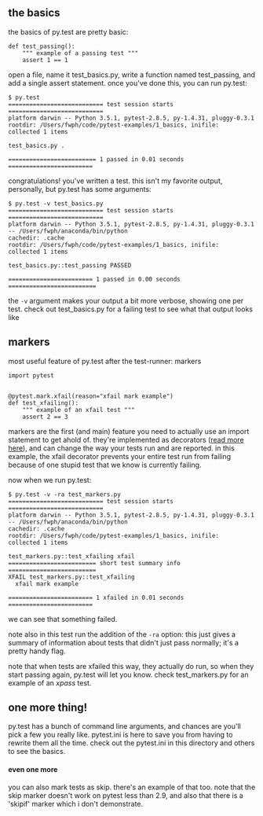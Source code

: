 ## the basics

the basics of py.test are pretty basic:

    def test_passing():
        """ example of a passing test """
        assert 1 == 1

open a file, name it test_basics.py, write a function named test_passing, and add a single assert statement. once you've done this, you can run py.test:

    $ py.test
    =========================== test session starts ===========================
    platform darwin -- Python 3.5.1, pytest-2.8.5, py-1.4.31, pluggy-0.3.1
    rootdir: /Users/fwph/code/pytest-examples/1_basics, inifile: 
    collected 1 items 

    test_basics.py .

    ========================= 1 passed in 0.01 seconds ========================

congratulations! you've written a test. this isn't my favorite output, personally, but py.test has some arguments:

    $ py.test -v test_basics.py
    =========================== test session starts ===========================
    platform darwin -- Python 3.5.1, pytest-2.8.5, py-1.4.31, pluggy-0.3.1 -- /Users/fwph/anaconda/bin/python
    cachedir: .cache
    rootdir: /Users/fwph/code/pytest-examples/1_basics, inifile: 
    collected 1 items 

    test_basics.py::test_passing PASSED

    ======================== 1 passed in 0.00 seconds =========================

the `-v` argument makes your output a bit more verbose, showing one per test. check out test_basics.py for a failing test to see what that output looks like

## markers

most useful feature of py.test after the test-runner: markers

    import pytest


    @pytest.mark.xfail(reason="xfail mark example")
    def test_xfailing():
        """ example of an xfail test """
        assert 2 == 3

markers are the first (and main) feature you need to actually use an import statement to get ahold of. they're implemented as decorators ([read more here](https://realpython.com/blog/python/primer-on-python-decorators/)), and can change the way your tests run and are reported. in this example, the xfail decorator prevents your entire test run from failing because of one stupid test that we know is currently failing.

now when we run py.test:

    $ py.test -v -ra test_markers.py 
    =========================== test session starts ===========================
    platform darwin -- Python 3.5.1, pytest-2.8.5, py-1.4.31, pluggy-0.3.1 -- /Users/fwph/anaconda/bin/python
    cachedir: .cache
    rootdir: /Users/fwph/code/pytest-examples/1_basics, inifile: 
    collected 1 items 

    test_markers.py::test_xfailing xfail
    ========================= short test summary info =========================
    XFAIL test_markers.py::test_xfailing
      xfail mark example

    ======================== 1 xfailed in 0.01 seconds ========================


we can see that something failed. 

note also in this test run the addition of the `-ra` option: this just gives a summary of information about tests that didn't just pass normally; it's a pretty handy flag.

note that when tests are xfailed this way, they actually do run, so when they start passing again, py.test will let you know. check test_markers.py for an example of an *xpass* test.

## one more thing!

py.test has a bunch of command line arguments, and chances are you'll pick a few you really like. pytest.ini is here to save you from having to rewrite them all the time. check out the pytest.ini in this directory and others to see the basics.

#### even one more

you can also mark tests as skip. there's an example of that too. note that the skip marker doesn't work on pytest less than 2.9, and also that there is a 'skipif' marker which i don't demonstrate.